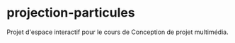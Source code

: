 # projection-particules
Projet d'espace interactif pour le cours de Conception de projet multimédia. 
